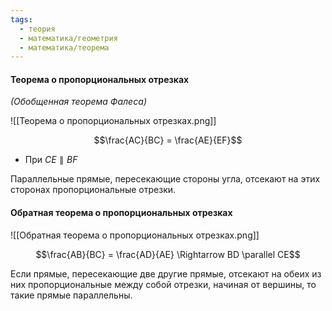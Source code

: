 ```yaml
---
tags:
  - теория
  - математика/геометрия
  - математика/теорема
---
```

#### Теорема о пропорциональных отрезках
*(Обобщенная теорема Фалеса)*

![[Теорема о пропорциональных отрезках.png]]

$$\frac{AC}{BC} = \frac{AE}{EF}$$
- При $CE \parallel BF$

Параллельные прямые, пересекающие стороны угла,
отсекают на этих сторонах пропорциональные отрезки.

#### Обратная теорема о пропорциональных отрезках

![[Обратная теорема о пропорциональных отрезках.png]]

$$\frac{AB}{BC} = \frac{AD}{AE} \Rightarrow BD \parallel CE$$

Если прямые, пересекающие две другие прямые,
отсекают на обеих из них пропорциональные между
собой отрезки, начиная от вершины, то такие прямые
параллельны.